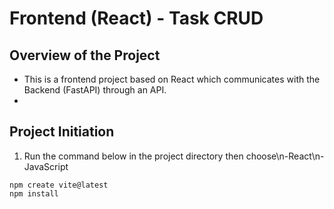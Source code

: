 # Frontend (React) - Task CRUD
## Overview of the Project
- This is a frontend project based on React which communicates with the Backend (FastAPI) through an API.
- 
## Project Initiation
1. Run the command below in the project directory then choose\n-React\n-JavaScript
```
npm create vite@latest
npm install
```
